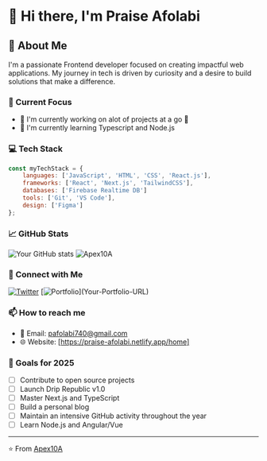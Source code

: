 # 👋 Hi there, I'm Praise Afolabi

## 🚀 About Me
I'm a passionate Frontend developer focused on creating impactful web applications. My journey in tech is driven by curiosity and a desire to build solutions that make a difference.

### 🎯 Current Focus
- 🔭 I'm currently working on alot of projects at a go 🤯
- 🌱 I'm currently learning Typescript and Node.js

### 💻 Tech Stack
```javascript
const myTechStack = {
    languages: ['JavaScript', 'HTML', 'CSS', 'React.js'],
    frameworks: ['React', 'Next.js', 'TailwindCSS'],
    databases: ['Firebase Realtime DB']
    tools: ['Git', 'VS Code'],
    design: ['Figma']
};
```


### 📈 GitHub Stats
![Your GitHub stats](https://github-readme-stats.vercel.app/api?username=Apex10A&show_icons=true&theme=radical)
<img src="https://github-profile-trophy.vercel.app/?username=Apex10A" alt="Apex10A" />

### 🤝 Connect with Me
[![Twitter](https://x.com/dev_apexxr)](Your-Twitter-URL)
[![Portfolio]([https://img.shields.io/badge/Portfolio-000000?style=for-the-badge&logo=About.me&logoColor=white](https://praise-afolabi.netlify.app/home))](Your-Portfolio-URL)

### 📫 How to reach me
- 📧 Email: pafolabi740@gmail.com
- 🌐 Website: [https://praise-afolabi.netlify.app/home]

### 🎯 Goals for 2025
- [ ] Contribute to open source projects
- [ ] Launch Drip Republic v1.0
- [ ] Master Next.js and TypeScript
- [ ] Build a personal blog
- [ ] Maintain an intensive GitHub activity throughout the year 
- [ ] Learn Node.js and Angular/Vue

---
⭐️ From [Apex10A](https://github.com/Apex10A)
